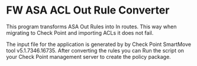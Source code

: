 # FW ASA ACL Out Rule Converter

This program transforms ASA Out Rules into In routes. This way when migrating to Check Point and importing ACLs it does not fail.

The input file for the application is generated by by Check Point SmartMove tool v5.1.7346.16735. After converting the rules you can Run the script on your Check Point management server to create the policy package.
